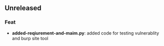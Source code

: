 ## Unreleased

### Feat

- **added-reqiurement-and-maim.py**: added code for testing vulnerablity and burp site tool
